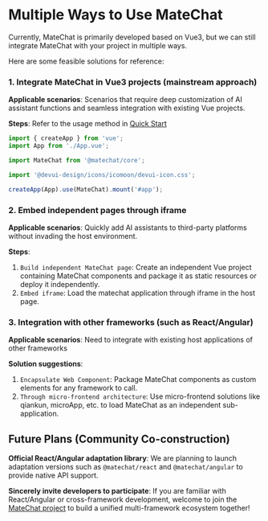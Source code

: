 # Multiple Ways to Use MateChat

Currently, MateChat is primarily developed based on Vue3, but we can still integrate MateChat with your project in multiple ways.

Here are some feasible solutions for reference:

### 1. Integrate MateChat in Vue3 projects (mainstream approach)

**Applicable scenarios**: Scenarios that require deep customization of AI assistant functions and seamless integration with existing Vue projects.

**Steps**:
Refer to the usage method in [Quick Start](https://matechat.gitcode.com/use-guide/introduction.html#_1-%E5%AE%89%E8%A3%85)

```ts
import { createApp } from 'vue';
import App from './App.vue';

import MateChat from '@matechat/core';

import '@devui-design/icons/icomoon/devui-icon.css';

createApp(App).use(MateChat).mount('#app');
```

### 2. Embed independent pages through iframe

**Applicable scenarios**: Quickly add AI assistants to third-party platforms without invading the host environment.

**Steps**:

1. `Build independent MateChat page`: Create an independent Vue project containing MateChat components and package it as static resources or deploy it independently.
2. `Embed iframe`: Load the matechat application through iframe in the host page.

### 3. Integration with other frameworks (such as React/Angular)

**Applicable scenarios**: Need to integrate with existing host applications of other frameworks

**Solution suggestions**:
1. `Encapsulate Web Component`: Package MateChat components as custom elements for any framework to call.
2. `Through micro-frontend architecture`: Use micro-frontend solutions like qiankun, microApp, etc. to load MateChat as an independent sub-application.

## Future Plans (Community Co-construction)

**Official React/Angular adaptation library**: We are planning to launch adaptation versions such as `@matechat/react` and `@matechat/angular` to provide native API support.

**Sincerely invite developers to participate**: If you are familiar with React/Angular or cross-framework development, welcome to join the [MateChat project](https://gitcode.com/DevCloudFE/MateChat) to build a unified multi-framework ecosystem together!
